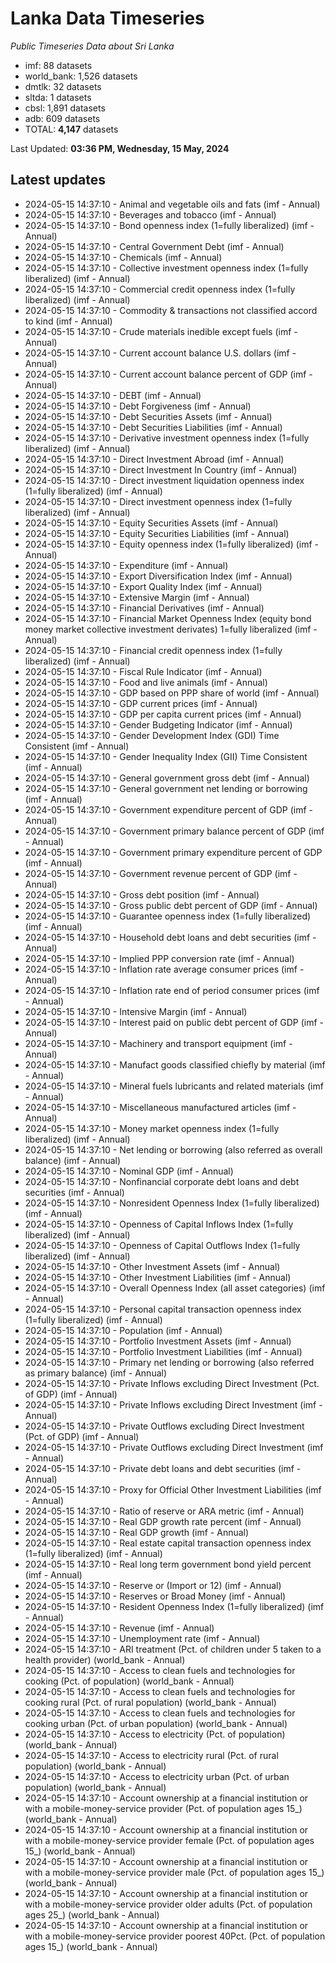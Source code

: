 # Lanka Data Timeseries
*Public Timeseries Data about Sri Lanka*

* imf: 88 datasets
* world_bank: 1,526 datasets
* dmtlk: 32 datasets
* sltda: 1 datasets
* cbsl: 1,891 datasets
* adb: 609 datasets
* TOTAL: **4,147** datasets

Last Updated: **03:36 PM, Wednesday, 15 May, 2024**

## Latest updates

* 2024-05-15 14:37:10 - Animal and vegetable oils and fats (imf - Annual)
* 2024-05-15 14:37:10 - Beverages and tobacco (imf - Annual)
* 2024-05-15 14:37:10 - Bond openness index (1=fully liberalized) (imf - Annual)
* 2024-05-15 14:37:10 - Central Government Debt (imf - Annual)
* 2024-05-15 14:37:10 - Chemicals (imf - Annual)
* 2024-05-15 14:37:10 - Collective investment openness index (1=fully liberalized) (imf - Annual)
* 2024-05-15 14:37:10 - Commercial credit openness index (1=fully liberalized) (imf - Annual)
* 2024-05-15 14:37:10 - Commodity & transactions not classified accord to kind (imf - Annual)
* 2024-05-15 14:37:10 - Crude materials inedible except fuels (imf - Annual)
* 2024-05-15 14:37:10 - Current account balance U.S. dollars (imf - Annual)
* 2024-05-15 14:37:10 - Current account balance percent of GDP (imf - Annual)
* 2024-05-15 14:37:10 - DEBT (imf - Annual)
* 2024-05-15 14:37:10 - Debt Forgiveness (imf - Annual)
* 2024-05-15 14:37:10 - Debt Securities Assets (imf - Annual)
* 2024-05-15 14:37:10 - Debt Securities Liabilities (imf - Annual)
* 2024-05-15 14:37:10 - Derivative investment openness index (1=fully liberalized) (imf - Annual)
* 2024-05-15 14:37:10 - Direct Investment Abroad (imf - Annual)
* 2024-05-15 14:37:10 - Direct Investment In Country (imf - Annual)
* 2024-05-15 14:37:10 - Direct investment liquidation openness index (1=fully liberalized) (imf - Annual)
* 2024-05-15 14:37:10 - Direct investment openness index (1=fully liberalized) (imf - Annual)
* 2024-05-15 14:37:10 - Equity Securities Assets (imf - Annual)
* 2024-05-15 14:37:10 - Equity Securities Liabilities (imf - Annual)
* 2024-05-15 14:37:10 - Equity openness index (1=fully liberalized) (imf - Annual)
* 2024-05-15 14:37:10 - Expenditure (imf - Annual)
* 2024-05-15 14:37:10 - Export Diversification Index (imf - Annual)
* 2024-05-15 14:37:10 - Export Quality Index (imf - Annual)
* 2024-05-15 14:37:10 - Extensive Margin (imf - Annual)
* 2024-05-15 14:37:10 - Financial Derivatives (imf - Annual)
* 2024-05-15 14:37:10 - Financial Market Openness Index (equity bond money market collective investment derivates) 1=fully liberalized (imf - Annual)
* 2024-05-15 14:37:10 - Financial credit openness index (1=fully liberalized) (imf - Annual)
* 2024-05-15 14:37:10 - Fiscal Rule Indicator (imf - Annual)
* 2024-05-15 14:37:10 - Food and live animals (imf - Annual)
* 2024-05-15 14:37:10 - GDP based on PPP share of world (imf - Annual)
* 2024-05-15 14:37:10 - GDP current prices (imf - Annual)
* 2024-05-15 14:37:10 - GDP per capita current prices (imf - Annual)
* 2024-05-15 14:37:10 - Gender Budgeting Indicator (imf - Annual)
* 2024-05-15 14:37:10 - Gender Development Index (GDI) Time Consistent (imf - Annual)
* 2024-05-15 14:37:10 - Gender Inequality Index (GII) Time Consistent (imf - Annual)
* 2024-05-15 14:37:10 - General government gross debt (imf - Annual)
* 2024-05-15 14:37:10 - General government net lending or borrowing (imf - Annual)
* 2024-05-15 14:37:10 - Government expenditure percent of GDP (imf - Annual)
* 2024-05-15 14:37:10 - Government primary balance percent of GDP (imf - Annual)
* 2024-05-15 14:37:10 - Government primary expenditure percent of GDP (imf - Annual)
* 2024-05-15 14:37:10 - Government revenue percent of GDP (imf - Annual)
* 2024-05-15 14:37:10 - Gross debt position (imf - Annual)
* 2024-05-15 14:37:10 - Gross public debt percent of GDP (imf - Annual)
* 2024-05-15 14:37:10 - Guarantee openness index (1=fully liberalized) (imf - Annual)
* 2024-05-15 14:37:10 - Household debt loans and debt securities (imf - Annual)
* 2024-05-15 14:37:10 - Implied PPP conversion rate (imf - Annual)
* 2024-05-15 14:37:10 - Inflation rate average consumer prices (imf - Annual)
* 2024-05-15 14:37:10 - Inflation rate end of period consumer prices (imf - Annual)
* 2024-05-15 14:37:10 - Intensive Margin (imf - Annual)
* 2024-05-15 14:37:10 - Interest paid on public debt percent of GDP (imf - Annual)
* 2024-05-15 14:37:10 - Machinery and transport equipment (imf - Annual)
* 2024-05-15 14:37:10 - Manufact goods classified chiefly by material (imf - Annual)
* 2024-05-15 14:37:10 - Mineral fuels lubricants and related materials (imf - Annual)
* 2024-05-15 14:37:10 - Miscellaneous manufactured articles (imf - Annual)
* 2024-05-15 14:37:10 - Money market openness index (1=fully liberalized) (imf - Annual)
* 2024-05-15 14:37:10 - Net lending or borrowing (also referred as overall balance) (imf - Annual)
* 2024-05-15 14:37:10 - Nominal GDP (imf - Annual)
* 2024-05-15 14:37:10 - Nonfinancial corporate debt loans and debt securities (imf - Annual)
* 2024-05-15 14:37:10 - Nonresident Openness Index (1=fully liberalized) (imf - Annual)
* 2024-05-15 14:37:10 - Openness of Capital Inflows Index (1=fully liberalized) (imf - Annual)
* 2024-05-15 14:37:10 - Openness of Capital Outflows Index (1=fully liberalized) (imf - Annual)
* 2024-05-15 14:37:10 - Other Investment Assets (imf - Annual)
* 2024-05-15 14:37:10 - Other Investment Liabilities (imf - Annual)
* 2024-05-15 14:37:10 - Overall Openness Index (all asset categories) (imf - Annual)
* 2024-05-15 14:37:10 - Personal capital transaction openness index (1=fully liberalized) (imf - Annual)
* 2024-05-15 14:37:10 - Population (imf - Annual)
* 2024-05-15 14:37:10 - Portfolio Investment Assets (imf - Annual)
* 2024-05-15 14:37:10 - Portfolio Investment Liabilities (imf - Annual)
* 2024-05-15 14:37:10 - Primary net lending or borrowing (also referred as primary balance) (imf - Annual)
* 2024-05-15 14:37:10 - Private Inflows excluding Direct Investment (Pct. of GDP) (imf - Annual)
* 2024-05-15 14:37:10 - Private Inflows excluding Direct Investment (imf - Annual)
* 2024-05-15 14:37:10 - Private Outflows excluding Direct Investment (Pct. of GDP) (imf - Annual)
* 2024-05-15 14:37:10 - Private Outflows excluding Direct Investment (imf - Annual)
* 2024-05-15 14:37:10 - Private debt loans and debt securities (imf - Annual)
* 2024-05-15 14:37:10 - Proxy for Official Other Investment Liabilities (imf - Annual)
* 2024-05-15 14:37:10 - Ratio of reserve or ARA metric (imf - Annual)
* 2024-05-15 14:37:10 - Real GDP growth rate percent (imf - Annual)
* 2024-05-15 14:37:10 - Real GDP growth (imf - Annual)
* 2024-05-15 14:37:10 - Real estate capital transaction openness index (1=fully liberalized) (imf - Annual)
* 2024-05-15 14:37:10 - Real long term government bond yield percent (imf - Annual)
* 2024-05-15 14:37:10 - Reserve or (Import or 12) (imf - Annual)
* 2024-05-15 14:37:10 - Reserves or Broad Money (imf - Annual)
* 2024-05-15 14:37:10 - Resident Openness Index (1=fully liberalized) (imf - Annual)
* 2024-05-15 14:37:10 - Revenue (imf - Annual)
* 2024-05-15 14:37:10 - Unemployment rate (imf - Annual)
* 2024-05-15 14:37:10 - ARI treatment (Pct. of children under 5 taken to a health provider) (world_bank - Annual)
* 2024-05-15 14:37:10 - Access to clean fuels and technologies for cooking (Pct. of population) (world_bank - Annual)
* 2024-05-15 14:37:10 - Access to clean fuels and technologies for cooking rural (Pct. of rural population) (world_bank - Annual)
* 2024-05-15 14:37:10 - Access to clean fuels and technologies for cooking urban (Pct. of urban population) (world_bank - Annual)
* 2024-05-15 14:37:10 - Access to electricity (Pct. of population) (world_bank - Annual)
* 2024-05-15 14:37:10 - Access to electricity rural (Pct. of rural population) (world_bank - Annual)
* 2024-05-15 14:37:10 - Access to electricity urban (Pct. of urban population) (world_bank - Annual)
* 2024-05-15 14:37:10 - Account ownership at a financial institution or with a mobile-money-service provider (Pct. of population ages 15_) (world_bank - Annual)
* 2024-05-15 14:37:10 - Account ownership at a financial institution or with a mobile-money-service provider female (Pct. of population ages 15_) (world_bank - Annual)
* 2024-05-15 14:37:10 - Account ownership at a financial institution or with a mobile-money-service provider male (Pct. of population ages 15_) (world_bank - Annual)
* 2024-05-15 14:37:10 - Account ownership at a financial institution or with a mobile-money-service provider older adults (Pct. of population ages 25_) (world_bank - Annual)
* 2024-05-15 14:37:10 - Account ownership at a financial institution or with a mobile-money-service provider poorest 40Pct. (Pct. of population ages 15_) (world_bank - Annual)